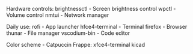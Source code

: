 Hardware controls:
brightnessctl - Screen brightness control
wpctl - Volume control
nmtui - Network manager

Daily use:
rofi - App launcher
hfce4-terminal - Terminal
firefox - Browser
thunar - File manager
vscodium-bin - Code editor

Color scheme - Catpuccin Frappe:
xfce4-terminal
kicad
